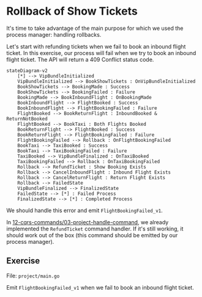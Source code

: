 # Rollback of Show Tickets

It's time to take advantage of the main purpose for which we used the process manager: handling rollbacks.

Let's start with refunding tickets when we fail to book an inbound flight ticket.
In this exercise, our process will fail when we try to book an inbound flight ticket.
The API will return a 409 Conflict status code.

```mermaid
stateDiagram-v2
    [*] --> VipBundleInitialized
    VipBundleInitialized --> BookShowTickets : OnVipBundleInitialized
    BookShowTickets --> BookingMade : Success
    BookShowTickets --> BookingFailed : Failure
    BookingMade --> BookInboundFlight : OnBookingMade
    BookInboundFlight --> FlightBooked : Success
    BookInboundFlight --> FlightBookingFailed : Failure
    FlightBooked --> BookReturnFlight : InboundBooked & ReturnNotBooked
    FlightBooked --> BookTaxi : Both Flights Booked
    BookReturnFlight --> FlightBooked : Success
    BookReturnFlight --> FlightBookingFailed : Failure
    FlightBookingFailed --> Rollback : OnFlightBookingFailed
    BookTaxi --> TaxiBooked : Success
    BookTaxi --> TaxiBookingFailed : Failure
    TaxiBooked --> VipBundleFinalized : OnTaxiBooked
    TaxiBookingFailed --> Rollback : OnTaxiBookingFailed
    Rollback --> RefundTicket : Show Booking Exists
    Rollback --> CancelInboundFlight : Inbound Flight Exists
    Rollback --> CancelReturnFlight : Return Flight Exists
    Rollback --> FailedState
    VipBundleFinalized --> FinalizedState
    FailedState --> [*] : Failed Process
    FinalizedState --> [*] : Completed Process
```

We should handle this error and emit `FlightBookingFailed_v1`.

In [12-cqrs-commands/03-project-handle-command](/trainings/go-event-driven/exercise/0a46c758-54e5-4be2-9349-3b32529eb9c6),
we already implemented the `RefundTicket` command handler.
If it's still working, it should work out of the box (this command should be emitted by our process manager).

## Exercise

File: `project/main.go`

Emit `FlightBookingFailed_v1` when we fail to book an inbound flight ticket.
